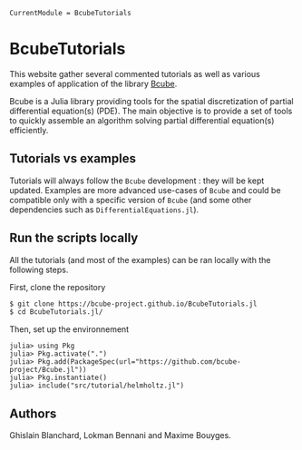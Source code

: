 ```@meta
CurrentModule = BcubeTutorials
```

# BcubeTutorials

This website gather several commented tutorials as well as various examples of application of the library [Bcube](https://github.com/bcube-project/Bcube.jl).

Bcube is a Julia library providing tools for the spatial discretization of partial differential equation(s) (PDE). The main objective is to provide a set of tools to quickly assemble an algorithm solving partial differential equation(s) efficiently.

## Tutorials vs examples

Tutorials will always follow the `Bcube` development : they will be kept updated. Examples are more advanced use-cases of `Bcube` and could be compatible only with a specific version of `Bcube` (and some other dependencies such as `DifferentialEquations.jl`).

## Run the scripts locally

All the tutorials (and most of the examples) can be ran locally with the following steps.

First, clone the repository

```bash
$ git clone https://bcube-project.github.io/BcubeTutorials.jl
$ cd BcubeTutorials.jl/
```

Then, set up the environnement

```julia-repl
julia> using Pkg
julia> Pkg.activate(".")
julia> Pkg.add(PackageSpec(url="https://github.com/bcube-project/Bcube.jl"))
julia> Pkg.instantiate()
julia> include("src/tutorial/helmholtz.jl")
```

## Authors

Ghislain Blanchard, Lokman Bennani and Maxime Bouyges.
